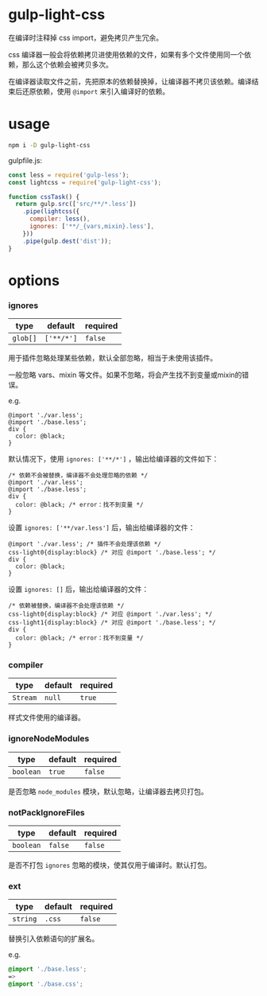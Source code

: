 # gulp-light-css
在编译时注释掉 css import，避免拷贝产生冗余。

css 编译器一般会将依赖拷贝进使用依赖的文件，如果有多个文件使用同一个依赖，那么这个依赖会被拷贝多次。

在编译器读取文件之前，先把原本的依赖替换掉，让编译器不拷贝该依赖。编译结束后还原依赖，使用 `@import` 来引入编译好的依赖。

# usage
```sh
npm i -D gulp-light-css
```
gulpfile.js:
```js
const less = require('gulp-less');
const lightcss = require('gulp-light-css');

function cssTask() {
  return gulp.src(['src/**/*.less'])
    .pipe(lightcss({
      compiler: less(),
      ignores: ['**/_{vars,mixin}.less'],
    }))
    .pipe(gulp.dest('dist'));
}
```

# options
### ignores
type | default |required
--|--|--
`glob[]`|`['**/*']`| `false`
用于插件忽略处理某些依赖，默认全部忽略，相当于未使用该插件。

一般忽略 vars、mixin 等文件。如果不忽略，将会产生找不到变量或mixin的错误。

e.g.
```less
@import './var.less';
@import './base.less';
div {
  color: @black;
}
```
默认情况下，使用 `ignores: ['**/*']` ，输出给编译器的文件如下：
```less
/* 依赖不会被替换，编译器不会处理忽略的依赖 */
@import './var.less';
@import './base.less';
div {
  color: @black; /* error：找不到变量 */
}
```
设置 `ignores: ['**/var.less']` 后，输出给编译器的文件：
```less
@import './var.less'; /* 插件不会处理该依赖 */
css-light0{display:block} /* 对应 @import './base.less'; */
div {
  color: @black;
}
```
设置 `ignores: []` 后，输出给编译器的文件：
```less
/* 依赖被替换，编译器不会处理该依赖 */
css-light0{display:block} /* 对应 @import './var.less'; */
css-light1{display:block} /* 对应 @import './base.less'; */
div {
  color: @black; /* error：找不到变量 */
}
```


### compiler
type | default |required
--|--|--
`Stream`|`null`| `true`

样式文件使用的编译器。

### ignoreNodeModules
type | default |required
--|--|--
`boolean`|`true`| `false`

是否忽略 `node_modules` 模块，默认忽略，让编译器去拷贝打包。

### notPackIgnoreFiles
type | default |required
--|--|--
`boolean`|`false`| `false`

是否不打包 `ignores` 忽略的模块，使其仅用于编译时。默认打包。



### ext
type | default |required
--|--|--
`string`|`.css`| `false`

替换引入依赖语句的扩展名。

e.g.
```css
@import './base.less';
=>
@import './base.css';
```
